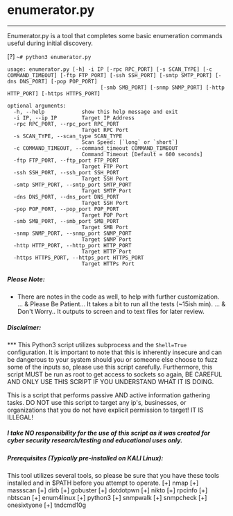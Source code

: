 # enumerator.py
-----------------------

Enumerator.py is a tool that completes some basic enumeration commands useful during initial discovery.

[?] `~# python3 enumerator.py`

```shell
usage: enumerator.py [-h] -i IP [-rpc RPC_PORT] [-s SCAN_TYPE] [-c COMMAND_TIMEOUT] [-ftp FTP_PORT] [-ssh SSH_PORT] [-smtp SMTP_PORT] [-dns DNS_PORT] [-pop POP_PORT]
                              [-smb SMB_PORT] [-snmp SNMP_PORT] [-http HTTP_PORT] [-https HTTPS_PORT]

optional arguments:
  -h, --help            show this help message and exit
  -i IP, --ip IP        Target IP Address
  -rpc RPC_PORT, --rpc_port RPC_PORT
                        Target RPC Port
  -s SCAN_TYPE, --scan_type SCAN_TYPE
                        Scan Speed: [`long` or `short`]
  -c COMMAND_TIMEOUT, --command_timeout COMMAND_TIMEOUT
                        Command Timeout [Default = 600 seconds]
  -ftp FTP_PORT, --ftp_port FTP_PORT
                        Target FTP Port
  -ssh SSH_PORT, --ssh_port SSH_PORT
                        Target SSH Port
  -smtp SMTP_PORT, --smtp_port SMTP_PORT
                        Target SMTP Port
  -dns DNS_PORT, --dns_port DNS_PORT
                        Target SSH Port
  -pop POP_PORT, --pop_port POP_PORT
                        Target POP Port
  -smb SMB_PORT, --smb_port SMB_PORT
                        Target SMB Port
  -snmp SNMP_PORT, --snmp_port SNMP_PORT
                        Target SNMP Port
  -http HTTP_PORT, --http_port HTTP_PORT
                        Target HTTP Port
  -https HTTPS_PORT, --https_port HTTPS_PORT
                        Target HTTPs Port

```

##### Please Note:


* There are notes in the code as well, to help with further customization.
 ... & Please Be Patient... It takes a bit to run all the tests (~15ish min).
 ... & Don't Worry.. It outputs to screen and to text files for later review.


##### Disclaimer:
*** This Python3 script utilizes subprocess and the `Shell=True` configuration. It is important to note that this is 
inherently insecure and can be dangerous to your system should you or someone else choose to fuzz some of the inputs 
so, please use this script carefully. Furthermore, this script MUST be run as root to get access to sockets so again,
BE CAREFUL AND ONLY USE THIS SCRIPT IF YOU UNDERSTAND WHAT IT IS DOING.  

This is a script that performs passive AND active information gathering tasks. DO NOT use this script to target any ip's, businesses, or organizations that you do not have explicit permission to target! IT IS ILLEGAL!
  ##### I take NO responsibility for the use of this script as it was created for cyber security research/testing and educational uses only.


##### Prerequisites (Typically pre-installed on KALI Linux):
This tool utilizes several tools, so please be sure that you have these tools installed and in $PATH before you attempt to operate.
[+] nmap
[+] massscan
[+] dirb
[+] gobuster
[+] dotdotpwn
[+] nikto
[+] rpcinfo
[+] nbtscan
[+] enum4linux
[+] python3
[+] snmpwalk
[+] snmpcheck
[+] onesixtyone
[+] tndcmd10g
